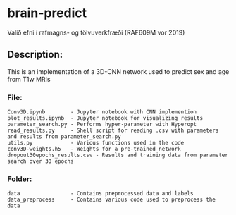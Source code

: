 # brain-predict
Valið efni í rafmagns- og tölvuverkfræði (RAF609M vor 2019)  

## Description:
This is an implementation of a 3D-CNN network used to predict sex and age from T1w MRIs

### File:
```
Conv3D.ipynb        - Jupyter notebook with CNN implemention  
plot_results.ipynb  - Jupyter notebook for visualizing results  
parameter_search.py - Performs hyper-parameter with Hyperopt  
read_results.py     - Shell script for reading .csv with parameters and results from parameter_search.py  
utils.py            - Various functions used in the code  
conv3D-weights.h5   - Weights for a pre-trained network  
dropout30epochs_results.csv - Results and training data from parameter search over 30 epochs
```

### Folder:
```
data                - Contains preprocessed data and labels  
data_preprocess     - Contains various code used to preprocess the data
```

